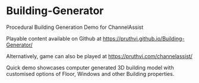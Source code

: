 # Building-Generator
 Procedural Building Generation Demo for ChannelAssist


Playable content available on Github at https://pruthvi.github.io/Building-Generator/

Alternatively, game can also be played at https://pruthvi.com/channelassist/


Quick demo showcases computer generated 3D building model with customised options of Floor, Windows and other Building properties.
